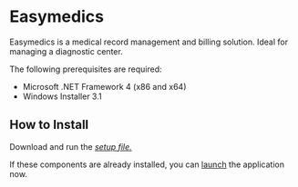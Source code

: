 # Easymedics
Easymedics is a medical record management and billing solution. 
Ideal for managing a diagnostic center.

The following prerequisites are required:
<UL>
<LI>Microsoft .NET Framework 4 (x86 and x64)</LI>
<LI>Windows Installer 3.1</LI>
</UL>

## How to Install
 Download and run the <a href="setup.exe"> <i>setup file.</i> </a>

If these components are already installed, you can <SPAN CLASS="JustThisApp"><A HREF="EasyMedics.application">launch</A></SPAN> the application now.
